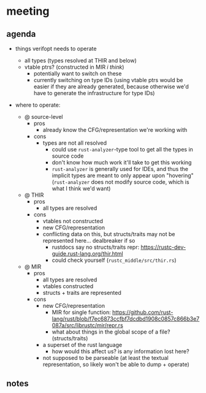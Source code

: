 # meeting

## agenda

- things verifopt needs to operate
    - all types (types resolved at THIR and below)
    - vtable ptrs? (constructed in MIR _i think_)
        - potentially want to switch on these
        - currently switching on type IDs (using vtable ptrs would be easier if
          they are already generated, because otherwise we'd have to generate
          the infrastructure for type IDs)

- where to operate:
    - @ source-level
        - pros
            - already know the CFG/representation we're working with
        - cons
            - types are not all resolved
                - could use `rust-analyzer`-type tool to get all the types in source
                  code
                - don't know how much work it'll take to get this working
                - `rust-analyzer` is generally used for IDEs, and thus the implicit
                  types are meant to only appear upon "hovering" (`rust-analyzer`
                  does not modify source code, which is what I think we'd want)
    - @ THIR
        - pros
            - all types are resolved
        - cons
            - vtables not constructed
            - new CFG/representation
            - conflicting data on this, but structs/traits may not be
              represented here... dealbreaker if so
                - rustdocs say no structs/traits repr:
                  https://rustc-dev-guide.rust-lang.org/thir.html
                - could check yourself (`rustc_middle/src/thir.rs`)
    - @ MIR
        - pros
            - all types are resolved
            - vtables constructed
            - structs + traits are represented
        - cons
            - new CFG/representation
                - MIR for single function:
                  https://github.com/rust-lang/rust/blob/f7ec6873ccfbf7dcdbd1908c0857c866b3e7087a/src/librustc/mir/repr.rs
                - what about things in the global scope of a file?
                  (structs/traits)
            - a superset of the rust language
                - how would this affect us? is any information lost here?
            - not supposed to be parseable (at least the textual representation,
              so likely won't be able to dump + operate)

## notes


